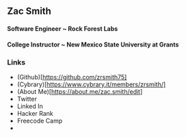 ## Zac Smith
#### Software Engineer ~ Rock Forest Labs
#### College Instructor ~ New Mexico State University at Grants


### Links
+ (Github)[https://github.com/zrsmith75]
+ (Cybrary)[https://www.cybrary.it/members/zrsmith/]
+ (About Me)[https://about.me/zac.smith/edit]
+ Twitter
+ Linked In
+ Hacker Rank
+ Freecode Camp
+ 
